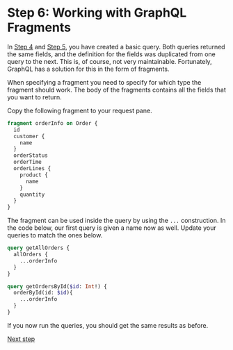# Step 6: Working with GraphQL Fragments

In [Step 4](./Step4.md) and [Step 5](./Step5.md), you have created a basic query. Both queries returned the same fields, and the definition for the fields was duplicated from one query to the next. This is, of course, not very maintainable. Fortunately, GraphQL has a solution for this in the form of fragments.

When specifying a fragment you need to specify for which type the fragment should work. The body of the fragments contains all the fields that you want to return.

Copy the following fragment to your request pane.

```graphql
fragment orderInfo on Order {
  id
  customer {
    name
  }
  orderStatus
  orderTime
  orderLines {
    product {
      name
    }
    quantity
  }
}
```

The fragment can be used inside the query by using the `...` construction. In the code below, our first query is given a name now as well. Update your queries to match the ones below.

```graphql
query getAllOrders {
  allOrders {
    ...orderInfo
  }
}

query getOrdersById($id: Int!) {
  orderById(id: $id){
    ...orderInfo
  }
}

```

If you now run the queries, you should get the same results as before.

[Next step](./Step7.md)